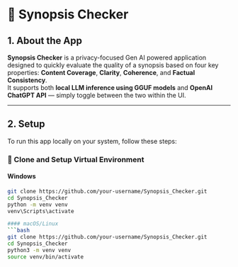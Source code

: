 # 🧠 Synopsis Checker

## 1. About the App

**Synopsis Checker** is a privacy-focused Gen AI powered application designed to quickly evaluate the quality of a synopsis based on four key properties: **Content Coverage**, **Clarity**, **Coherence**, and **Factual Consistency**.  
It supports both **local LLM inference using GGUF models** and **OpenAI ChatGPT API** — simply toggle between the two within the UI.

---

## 2. Setup

To run this app locally on your system, follow these steps:

### 📁 Clone and Setup Virtual Environment

#### Windows
```bash
git clone https://github.com/your-username/Synopsis_Checker.git
cd Synopsis_Checker
python -m venv venv
venv\Scripts\activate

#### macOS/Linux
```bash
git clone https://github.com/your-username/Synopsis_Checker.git
cd Synopsis_Checker
python3 -m venv venv
source venv/bin/activate
